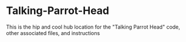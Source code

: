 # Talking-Parrot-Head
This is the hip and cool hub location for the "Talking Parrot Head" code, other associated files, and instructions
